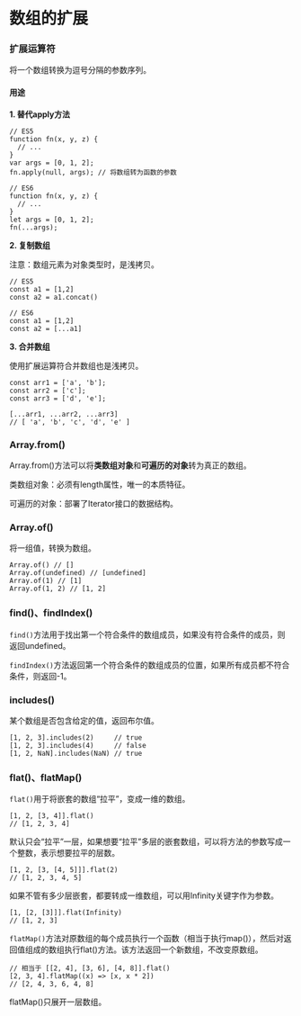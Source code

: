 # 数组的扩展

### 扩展运算符

将一个数组转换为逗号分隔的参数序列。

#### 用途

**1. 替代apply方法**
```
// ES5
function fn(x, y, z) {
  // ...
}
var args = [0, 1, 2];
fn.apply(null, args); // 将数组转为函数的参数

// ES6
function fn(x, y, z) {
  // ...
}
let args = [0, 1, 2];
fn(...args);
```

**2. 复制数组**

注意：数组元素为对象类型时，是浅拷贝。

```
// ES5
const a1 = [1,2]
const a2 = a1.concat()

// ES6
const a1 = [1,2]
const a2 = [...a1]
```

**3. 合并数组**

使用扩展运算符合并数组也是浅拷贝。

```
const arr1 = ['a', 'b'];
const arr2 = ['c'];
const arr3 = ['d', 'e'];

[...arr1, ...arr2, ...arr3]
// [ 'a', 'b', 'c', 'd', 'e' ]
```

### Array.from()

Array.from()方法可以将**类数组对象**和**可遍历的对象**转为真正的数组。

类数组对象：必须有length属性，唯一的本质特征。

可遍历的对象：部署了Iterator接口的数据结构。

### Array.of()

将一组值，转换为数组。

```
Array.of() // []
Array.of(undefined) // [undefined]
Array.of(1) // [1]
Array.of(1, 2) // [1, 2]
```

### find()、findIndex()

`find()`方法用于找出第一个符合条件的数组成员，如果没有符合条件的成员，则返回undefined。

`findIndex()`方法返回第一个符合条件的数组成员的位置，如果所有成员都不符合条件，则返回-1。

### includes()

某个数组是否包含给定的值，返回布尔值。

```
[1, 2, 3].includes(2)     // true
[1, 2, 3].includes(4)     // false
[1, 2, NaN].includes(NaN) // true
```

### flat()、flatMap()

`flat()`用于将嵌套的数组“拉平”，变成一维的数组。

```
[1, 2, [3, 4]].flat()
// [1, 2, 3, 4]
```

默认只会“拉平”一层，如果想要“拉平”多层的嵌套数组，可以将方法的参数写成一个整数，表示想要拉平的层数。

```
[1, 2, [3, [4, 5]]].flat(2)
// [1, 2, 3, 4, 5]
```

如果不管有多少层嵌套，都要转成一维数组，可以用Infinity关键字作为参数。

```
[1, [2, [3]]].flat(Infinity)
// [1, 2, 3]
```

`flatMap()`方法对原数组的每个成员执行一个函数（相当于执行map()），然后对返回值组成的数组执行flat()方法。该方法返回一个新数组，不改变原数组。

```
// 相当于 [[2, 4], [3, 6], [4, 8]].flat()
[2, 3, 4].flatMap((x) => [x, x * 2])
// [2, 4, 3, 6, 4, 8]
```

flatMap()只展开一层数组。
